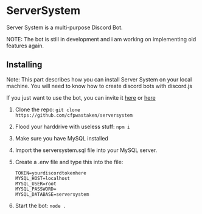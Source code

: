 # ServerSystem

Server System is a multi-purpose Discord Bot.

NOTE: The bot is still in development and i am working on implementing old features again.

## Installing

Note: This part describes how you can install Server System on your local machine. You will need to know how to create discord bots with discord.js

If you just want to use the bot, you can invite it [here](https://www.youtube.com/watch?v=dQw4w9WgXcQ "TopGG") or [here](https://discord.com/oauth2/authorize?client_id=623913139980992569&permissions=8&scope=bot "Discord")

1. Clone the repo: `git clone https://github.com/cfpwastaken/serversystem`
2. Flood your harddrive with useless stuff: `npm i`
3. Make sure you have MySQL installed
4. Import the serversystem.sql file into your MySQL server.
5. Create a .env file and type this into the file:

   ```dotenv
   TOKEN=yourdiscordtokenhere
   MYSQL_HOST=localhost
   MYSQL_USER=root
   MYSQL_PASSWORD=
   MYSQL_DATABASE=serversystem
   ```

6. Start the bot: `node .`
